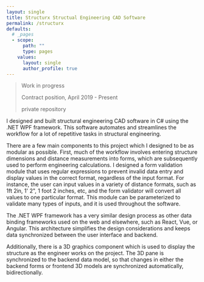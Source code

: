```yaml
---
layout: single
title: Structurx Structual Engineering CAD Software
permalink: /structurx
defaults:
  # _pages
  - scope:
      path: ""
      type: pages
    values:
      layout: single
      author_profile: true
---
```


> Work in progress
>
> Contract position, April 2019 - Present
>
> private repository

I designed and built structural engineering CAD software in C# using the .NET WPF framework. This software automates and streamlines the workflow for a lot of repetitive tasks in structural engineering.

There are a few main components to this project which I designed to be as modular as possible. First, much of the workflow involves entering structure dimensions and distance measurements into forms, which are subsequently used to perform engineering calculations. I designed a form validation module that uses regular expressions to prevent invalid data entry and display values in the correct format, regardless of the input format. For instance, the user can input values in a variety of distance formats, such as 1ft 2in, 1' 2", 1 foot 2 inches, etc, and the form validator will convert all values to one particular format. This module can be parameterized to validate many types of inputs, and it is used throughout the software.

The .NET WPF framework has a very similar design process as other data binding frameworks used on the web and elsewhere, such as React, Vue, or Angular. This architecture simplifies the design considerations and keeps data synchronized between the user interface and backend.

Additionally, there is a 3D graphics component which is used to display the structure as the engineer works on the project. The 3D pane is synchronized to the backend data model, so that changes in either the backend forms or frontend 3D models are synchronized automatically, bidirectionally.